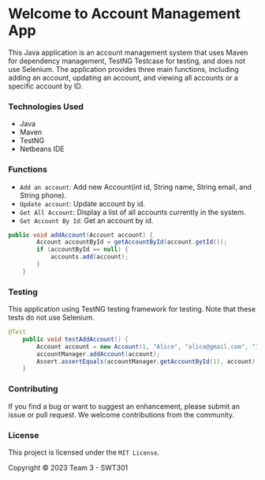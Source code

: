 # Welcome to Account Management App

This Java application is an account management system that uses Maven for dependency management, TestNG Testcase for testing, and does not use Selenium. The application provides three main functions, including adding an account, updating an account, and viewing all accounts or a specific account by ID.

### Technologies Used

* Java
* Maven
* TestNG
* Netbeans IDE

### Functions

* `Add an account`: Add new Account(int id, String name, String email, and String phone).
* `Update account`: Update account by id.
* `Get All Account`: Display a list of all accounts currently in the system.
* `Get Account By Id`: Get an account by id.

```java addAccount(Account account)
public void addAccount(Account account) {
        Account accountById = getAccountById(account.getId());
        if (accountById == null) {
            accounts.add(account);
        }
    }
```

### Testing

This application using TestNG testing framework for testing. Note that these tests do not use Selenium.

```java testAddAccount()
@Test
    public void testAddAccount() {
        Account account = new Account(1, "Alice", "alice@gmail.com", "123456789");
        accountManager.addAccount(account);
        Assert.assertEquals(accountManager.getAccountById(1), account);
    }
```

### Contributing

If you find a bug or want to suggest an enhancement, please submit an issue or pull request. We welcome contributions from the community.

### License

This project is licensed under the ``MIT License``.

Copyright © 2023 Team 3 - SWT301
